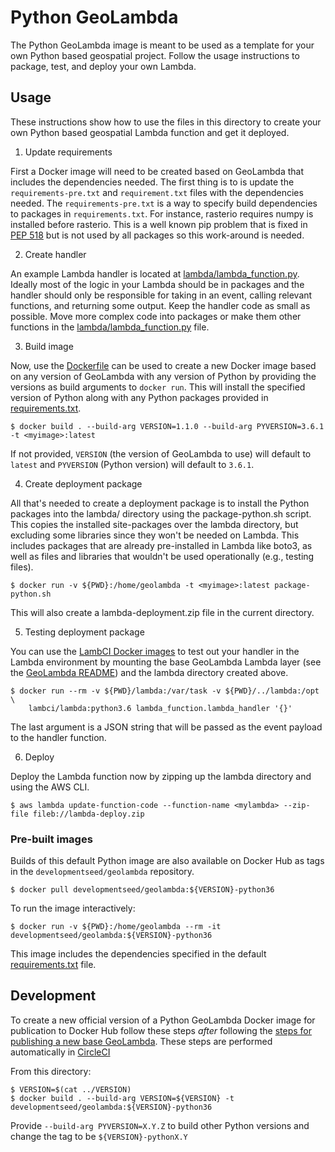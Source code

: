 # Python GeoLambda

The Python GeoLambda image is meant to be used as a template for your own Python based geospatial project.  Follow the usage instructions to package, test, and deploy your own Lambda.

## Usage

These instructions show how to use the files in this directory to create your own Python based geospatial Lambda function and get it deployed.

1. Update requirements

First a Docker image will need to be created based on GeoLambda that includes the dependencies needed. The first thing is to is update the `requirements-pre.txt` and `requirement.txt` files with the dependencies needed. The `requirements-pre.txt` is a way to specify build dependencies to packages in `requirements.txt`. For instance, rasterio requires numpy is installed before rasterio. This is a well known pip problem that is fixed in [PEP 518](https://www.python.org/dev/peps/pep-0518/) but is not used by all packages so this work-around is needed.

2. Create handler

An example Lambda handler is located at [lambda/lambda_function.py](lambda/lambda_function.py). Ideally most of the logic in your Lambda should be in packages and the handler should only be responsible for taking in an event, calling relevant functions, and returning some output. Keep the handler code as small as possible. Move more complex code into packages or make them other functions in the [lambda/lambda_function.py](lambda/lambda_function.py) file.

3. Build image

Now, use the [Dockerfile](Dockerfile) can be used to create a new Docker image based on any version of GeoLambda with any version of Python by providing the versions as build arguments to `docker run`. This will install the specified version of Python along with any Python packages provided in [requirements.txt](requirements.txt).

    $ docker build . --build-arg VERSION=1.1.0 --build-arg PYVERSION=3.6.1 -t <myimage>:latest

If not provided, `VERSION` (the version of GeoLambda to use) will default to `latest` and `PYVERSION` (Python version) will default to `3.6.1`.

4. Create deployment package

All that's needed to create a deployment package is to install the Python packages into the lambda/ directory using the package-python.sh script. This copies the installed site-packages over the lambda directory, but excluding some libraries since they won't be needed on Lambda. This includes packages that are already pre-installed in Lambda like boto3, as well as files and libraries that wouldn't be used operationally (e.g., testing files).

    $ docker run -v ${PWD}:/home/geolambda -t <myimage>:latest package-python.sh

This will also create a lambda-deployment.zip file in the current directory.

5. Testing deployment package

You can use the [LambCI Docker images](https://github.com/lambci/docker-lambda) to test out your handler in the Lambda environment by mounting the base GeoLambda Lambda layer (see the [GeoLambda README](../README.md)) and the lambda directory created above.

```
$ docker run --rm -v ${PWD}/lambda:/var/task -v ${PWD}/../lambda:/opt \
    lambci/lambda:python3.6 lambda_function.lambda_handler '{}'
```

The last argument is a JSON string that will be passed as the event payload to the handler function.

6. Deploy

Deploy the Lambda function now by zipping up the lambda directory and using the AWS CLI.

```
$ aws lambda update-function-code --function-name <mylambda> --zip-file fileb://lambda-deploy.zip
```

### Pre-built images

Builds of this default Python image are also available on Docker Hub as tags in the `developmentseed/geolambda` repository.

    $ docker pull developmentseed/geolambda:${VERSION}-python36

To run the image interactively:

    $ docker run -v ${PWD}:/home/geolambda --rm -it developmentseed/geolambda:${VERSION}-python36

This image includes the dependencies specified in the default [requirements.txt](requirements.txt) file.


## Development

To create a new official version of a Python GeoLambda Docker image for publication to Docker Hub follow these steps *after* following the [steps for publishing a new base GeoLambda](../README.md). These steps are performed automatically in [CircleCI](../.circleci/config.yml)

From this directory:

```
$ VERSION=$(cat ../VERSION)
$ docker build . --build-arg VERSION=${VERSION} -t developmentseed/geolambda:${VERSION}-python36
```

Provide `--build-arg PYVERSION=X.Y.Z` to build other Python versions and change the tag to be `${VERSION}-pythonX.Y`



